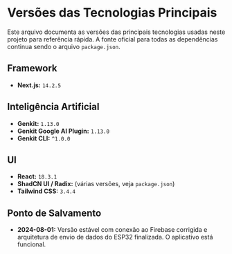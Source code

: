 # Versões das Tecnologias Principais

Este arquivo documenta as versões das principais tecnologias usadas neste projeto para referência rápida. A fonte oficial para todas as dependências continua sendo o arquivo `package.json`.

## Framework

- **Next.js:** `14.2.5`

## Inteligência Artificial

- **Genkit:** `1.13.0`
- **Genkit Google AI Plugin:** `1.13.0`
- **Genkit CLI:** `^1.0.0`

## UI

- **React:** `18.3.1`
- **ShadCN UI / Radix:** (várias versões, veja `package.json`)
- **Tailwind CSS:** `3.4.4`

## Ponto de Salvamento

- **2024-08-01:** Versão estável com conexão ao Firebase corrigida e arquitetura de envio de dados do ESP32 finalizada. O aplicativo está funcional.
